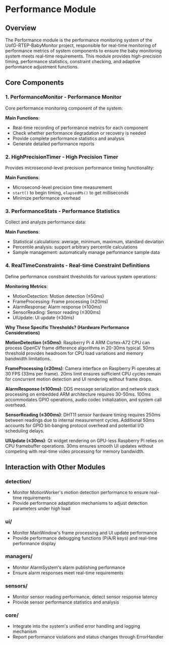 # Performance Module

## Overview

The Performance module is the performance monitoring system of the UofG-RTEP-BabyMonitor project, responsible for real-time monitoring of performance metrics of system components to ensure the baby monitoring system meets real-time requirements. This module provides high-precision timing, performance statistics, constraint checking, and adaptive performance adjustment functions.

## Core Components

### 1. PerformanceMonitor - Performance Monitor

Core performance monitoring component of the system:

**Main Functions**:
- Real-time recording of performance metrics for each component
- Check whether performance degradation or recovery is needed
- Provide complete performance statistics and analysis
- Generate detailed performance reports

### 2. HighPrecisionTimer - High Precision Timer

Provides microsecond-level precision performance timing functionality:

**Main Functions**:
- Microsecond-level precision time measurement
- `start()` to begin timing, `elapsedMs()` to get milliseconds
- Minimize performance overhead

### 3. PerformanceStats - Performance Statistics

Collect and analyze performance data:

**Main Functions**:
- Statistical calculations: average, minimum, maximum, standard deviation
- Percentile analysis: support arbitrary percentile calculations
- Sample management: automatically manage performance sample data

### 4. RealTimeConstraints - Real-time Constraint Definitions

Define performance constraint thresholds for various system operations:

**Monitoring Metrics**:
- MotionDetection: Motion detection (≤50ms)
- FrameProcessing: Frame processing (≤20ms)
- AlarmResponse: Alarm response (≤100ms)
- SensorReading: Sensor reading (≤300ms)
- UIUpdate: UI update (≤30ms)

**Why These Specific Thresholds? (Hardware Performance Considerations)**

**MotionDetection (≤50ms)**: Raspberry Pi 4 ARM Cortex-A72 CPU can process OpenCV frame difference algorithms in 20-30ms typical. 50ms threshold provides headroom for CPU load variations and memory bandwidth limitations.

**FrameProcessing (≤20ms)**: Camera interface on Raspberry Pi operates at 30 FPS (33ms per frame). 20ms limit ensures sufficient CPU cycles remain for concurrent motion detection and UI rendering without frame drops.

**AlarmResponse (≤100ms)**: DDS message serialization and network stack processing on embedded ARM architecture requires 30-50ms. 100ms accommodates GPIO operations, audio codec initialization, and system call overhead.

**SensorReading (≤300ms)**: DHT11 sensor hardware timing requires 250ms between readings due to internal measurement cycles. Additional 50ms accounts for GPIO bit-banging protocol overhead and potential I/O scheduling delays.

**UIUpdate (≤30ms)**: Qt widget rendering on GPU-less Raspberry Pi relies on CPU framebuffer operations. 30ms ensures smooth UI updates without competing with real-time video processing for memory bandwidth.

## Interaction with Other Modules

### detection/
- Monitor MotionWorker's motion detection performance to ensure real-time requirements
- Provide performance adaptation mechanisms to adjust detection parameters under high load

### ui/
- Monitor MainWindow's frame processing and UI update performance
- Provide performance debugging functions (P/A/R keys) and real-time performance display

### managers/
- Monitor AlarmSystem's alarm publishing performance
- Ensure alarm responses meet real-time requirements

### sensors/
- Monitor sensor reading performance, detect sensor response latency
- Provide sensor performance statistics and analysis

### core/
- Integrate into the system's unified error handling and logging mechanism
- Report performance violations and status changes through ErrorHandler





